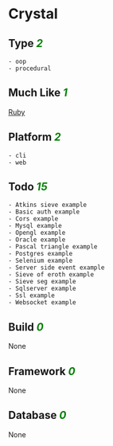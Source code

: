# Crystal

## Type <i style='color:green;'>2</i>
	- oop
	- procedural
## Much Like <i style='color:green;'>1</i>
[Ruby](RUBY.md)
## Platform <i style='color:green;'>2</i>
	- cli
	- web
## Todo <i style='color:green;'>15</i>
	- Atkins sieve example
	- Basic auth example
	- Cors example
	- Mysql example
	- Opengl example
	- Oracle example
	- Pascal triangle example
	- Postgres example
	- Selenium example
	- Server side event example
	- Sieve of eroth example
	- Sieve seg example
	- Sqlserver example
	- Ssl example
	- Websocket example
## Build <i style='color:green;'>0</i>
None
## Framework <i style='color:green;'>0</i>
None
## Database <i style='color:green;'>0</i>
None